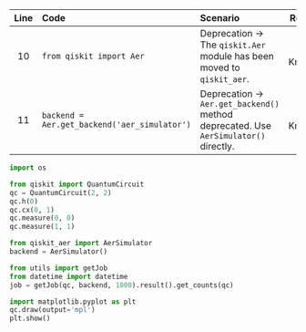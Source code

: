 | Line | Code | Scenario | Reference | Artifact | Refactoring |
| :--: | :--- | :------- | :-------: | :------- | :---------- |
| 10 | `from qiskit import Aer` | Deprecation -> The `qiskit.Aer` module has been moved to `qiskit_aer`. | Internal Knowledge | qiskit.Aer | `from qiskit_aer import AerSimulator` |
| 11 | `backend = Aer.get_backend('aer_simulator')` | Deprecation -> `Aer.get_backend()` method deprecated. Use `AerSimulator()` directly. | Internal Knowledge | Aer.get_backend | `backend = AerSimulator()` |


```python
import os

from qiskit import QuantumCircuit 
qc = QuantumCircuit(2, 2)
qc.h(0)
qc.cx(0, 1)
qc.measure(0, 0)
qc.measure(1, 1)

from qiskit_aer import AerSimulator
backend = AerSimulator()

from utils import getJob
from datetime import datetime
job = getJob(qc, backend, 1000).result().get_counts(qc)

import matplotlib.pyplot as plt
qc.draw(output='mpl')
plt.show()
```
